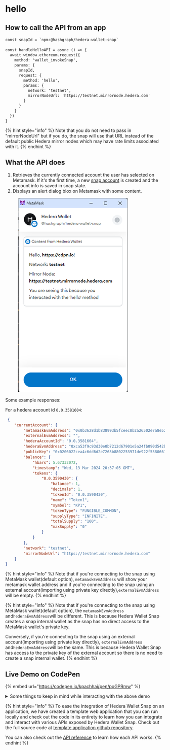 # hello

## How to call the API from an app

```tsx
const snapId = `npm:@hashgraph/hedera-wallet-snap`

const handleHelloAPI = async () => {
  await window.ethereum.request({
    method: 'wallet_invokeSnap',
    params: {
      snapId,
      request: {
        method: 'hello',
        params: {
          network: 'testnet',
          mirrorNodeUrl: 'https://testnet.mirrornode.hedera.com'
        }
      }
    }
  })
}
```

{% hint style="info" %}
Note that you do not need to pass in "mirrorNodeUrl" but if you do, the snap will use that URL instead of the default public Hedera mirror nodes which may have rate limits associated with it.
{% endhint %}

## What the API does

1. Retrieves the currently connected account the user has selected on Metamask. If it's the first time, a new [snap account](../../snap-account.md) is created and the account info is saved in snap state.
2. Displays an alert dialog blox on Metamask with some content.



<figure><img src="../../../.gitbook/assets/Untitled (1) (1).png" alt=""><figcaption></figcaption></figure>

Some example responses:

For a hedera account id `0.0.3581604`:

```json
 {
    "currentAccount": {
        "metamaskEvmAddress": "0x0b3628d1b838993b5fceec8b2a26502e7a8e5241",
        "externalEvmAddress": "",
        "hederaAccountId": "0.0.3581604",
        "hederaEvmAddress": "0xca53f9c93d30e0b7212d67901e5a24fb090d542b",
        "publicKey": "0x0206022cea4c6dd6d2e7263b8802253971de922f5380661d97cba82dee66f57ad6",
        "balance": {
            "hbars": 5.67332072,
            "timestamp": "Wed, 13 Mar 2024 20:37:05 GMT",
            "tokens": {
                "0.0.3590430": {
                    "balance": 1,
                    "decimals": 1,
                    "tokenId": "0.0.3590430",
                    "name": "Token1",
                    "symbol": "KP1",
                    "tokenType": "FUNGIBLE_COMMON",
                    "supplyType": "INFINITE",
                    "totalSupply": "100",
                    "maxSupply": "0"
                }
            }
        },
        "network": "testnet",
        "mirrorNodeUrl": "https://testnet.mirrornode.hedera.com"
    }
}
```



{% hint style="info" %}
Note that if you're connecting to the snap using MetaMask wallet(default option), `metamaskEvmAddress` will show your metamask wallet address and if you're connecting to the snap using an external account(importing using private key directly),`externalEvmAddress` will be empty.
{% endhint %}

{% hint style="info" %}
Note that if you're connecting to the snap using MetaMask wallet(default option), the `metamaskEvmAddress` and`hederaEvmAddress`will be different. This is because Hedera Wallet Snap creates a snap internal wallet as the snap has no direct access to the MetaMask wallet's private key.&#x20;

Conversely, if you're connecting to the snap using an external account(importing using private key directly), `externalEvmAddress` and`hederaEvmAddress`will be the same. This is because Hedera Wallet Snap has access to the private key of the external account so there is no need to create a snap internal wallet.
{% endhint %}

## Live Demo on CodePen

{% embed url="https://codepen.io/kpachhai/pen/poGPRmw" %}

<details>

<summary>Some things to keep in mind while interacting with the above demo</summary>

* If you're getting any errors with the live demo, make sure you go through the [FAQs](../../../basics/faqs.md) section to learn about what you may be missing. You need to install [Metamask](https://metamask.io/) in your browser for the live demo to work

</details>

{% hint style="info" %}
To ease the integration of Hedera Wallet Snap on an application, we have created a template web application that you can run locally and check out the code in its entirety to learn how you can integrate and interact with various APIs exposed by Hedera Wallet Snap. Check out the full source code at [template application github repository](https://github.com/hashgraph/hedera-metamask-snaps/tree/main/packages/hedera-wallet-snap/packages/site).

You can also check out the [API reference](../) to learn how each API works.
{% endhint %}
